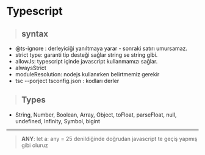 # Typescript

> ## syntax

- @ts-ignore : derleyiciği yanıltmaya yarar - sonraki satırı umursamaz.
- strict type: garanti tip desteği sağlar string se string gibi.
- allowJs: typescript içinde javascript kullanmamızı sağlar.
- alwaysStrict
- moduleResolution: nodejs kullanırken belirtmemiz gerekir
- tsc --porject tsconfig.json : kodları derler

> ## Types

- String, Number, Boolean, Array, Object, toFloat, parseFloat, null, undefined, Infinity, Symbol, bigint

---

> **ANY**: let a: any = 25 denildiğinde doğrudan javascript te geçiş yapmış gibi oluruz
